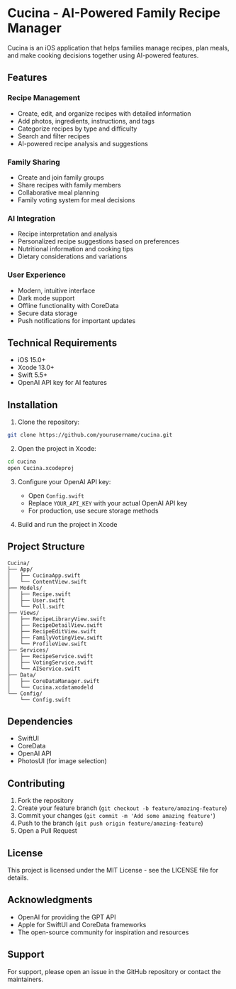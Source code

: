 # Cucina - AI-Powered Family Recipe Manager

Cucina is an iOS application that helps families manage recipes, plan meals, and make cooking decisions together using AI-powered features.

## Features

### Recipe Management
- Create, edit, and organize recipes with detailed information
- Add photos, ingredients, instructions, and tags
- Categorize recipes by type and difficulty
- Search and filter recipes
- AI-powered recipe analysis and suggestions

### Family Sharing
- Create and join family groups
- Share recipes with family members
- Collaborative meal planning
- Family voting system for meal decisions

### AI Integration
- Recipe interpretation and analysis
- Personalized recipe suggestions based on preferences
- Nutritional information and cooking tips
- Dietary considerations and variations

### User Experience
- Modern, intuitive interface
- Dark mode support
- Offline functionality with CoreData
- Secure data storage
- Push notifications for important updates

## Technical Requirements

- iOS 15.0+
- Xcode 13.0+
- Swift 5.5+
- OpenAI API key for AI features

## Installation

1. Clone the repository:
```bash
git clone https://github.com/yourusername/cucina.git
```

2. Open the project in Xcode:
```bash
cd cucina
open Cucina.xcodeproj
```

3. Configure your OpenAI API key:
   - Open `Config.swift`
   - Replace `YOUR_API_KEY` with your actual OpenAI API key
   - For production, use secure storage methods

4. Build and run the project in Xcode

## Project Structure

```
Cucina/
├── App/
│   ├── CucinaApp.swift
│   └── ContentView.swift
├── Models/
│   ├── Recipe.swift
│   ├── User.swift
│   └── Poll.swift
├── Views/
│   ├── RecipeLibraryView.swift
│   ├── RecipeDetailView.swift
│   ├── RecipeEditView.swift
│   ├── FamilyVotingView.swift
│   └── ProfileView.swift
├── Services/
│   ├── RecipeService.swift
│   ├── VotingService.swift
│   └── AIService.swift
├── Data/
│   ├── CoreDataManager.swift
│   └── Cucina.xcdatamodeld
└── Config/
    └── Config.swift
```

## Dependencies

- SwiftUI
- CoreData
- OpenAI API
- PhotosUI (for image selection)

## Contributing

1. Fork the repository
2. Create your feature branch (`git checkout -b feature/amazing-feature`)
3. Commit your changes (`git commit -m 'Add some amazing feature'`)
4. Push to the branch (`git push origin feature/amazing-feature`)
5. Open a Pull Request

## License

This project is licensed under the MIT License - see the LICENSE file for details.

## Acknowledgments

- OpenAI for providing the GPT API
- Apple for SwiftUI and CoreData frameworks
- The open-source community for inspiration and resources

## Support

For support, please open an issue in the GitHub repository or contact the maintainers. 